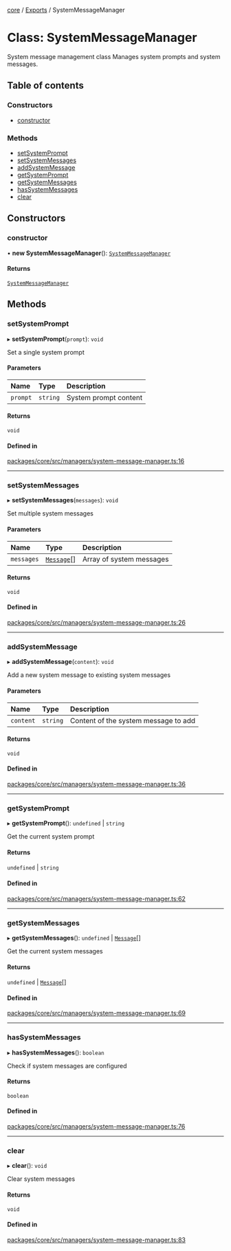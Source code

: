 <!-- 
 ⚠️  AUTO-GENERATED FILE - DO NOT EDIT MANUALLY
 This file is automatically generated by scripts/docs-generator.js
 To make changes, edit the source TypeScript files or update the generator script
-->

[core](../../) / [Exports](../modules) / SystemMessageManager

# Class: SystemMessageManager

System message management class
Manages system prompts and system messages.

## Table of contents

### Constructors

- [constructor](SystemMessageManager#constructor)

### Methods

- [setSystemPrompt](SystemMessageManager#setsystemprompt)
- [setSystemMessages](SystemMessageManager#setsystemmessages)
- [addSystemMessage](SystemMessageManager#addsystemmessage)
- [getSystemPrompt](SystemMessageManager#getsystemprompt)
- [getSystemMessages](SystemMessageManager#getsystemmessages)
- [hasSystemMessages](SystemMessageManager#hassystemmessages)
- [clear](SystemMessageManager#clear)

## Constructors

### constructor

• **new SystemMessageManager**(): [`SystemMessageManager`](SystemMessageManager)

#### Returns

[`SystemMessageManager`](SystemMessageManager)

## Methods

### setSystemPrompt

▸ **setSystemPrompt**(`prompt`): `void`

Set a single system prompt

#### Parameters

| Name | Type | Description |
| :------ | :------ | :------ |
| `prompt` | `string` | System prompt content |

#### Returns

`void`

#### Defined in

[packages/core/src/managers/system-message-manager.ts:16](https://github.com/woojubb/robota/blob/a84ba23331912a89a9570280d5fa1a0292ba5c7a/packages/core/src/managers/system-message-manager.ts#L16)

___

### setSystemMessages

▸ **setSystemMessages**(`messages`): `void`

Set multiple system messages

#### Parameters

| Name | Type | Description |
| :------ | :------ | :------ |
| `messages` | [`Message`](../interfaces/Message)[] | Array of system messages |

#### Returns

`void`

#### Defined in

[packages/core/src/managers/system-message-manager.ts:26](https://github.com/woojubb/robota/blob/a84ba23331912a89a9570280d5fa1a0292ba5c7a/packages/core/src/managers/system-message-manager.ts#L26)

___

### addSystemMessage

▸ **addSystemMessage**(`content`): `void`

Add a new system message to existing system messages

#### Parameters

| Name | Type | Description |
| :------ | :------ | :------ |
| `content` | `string` | Content of the system message to add |

#### Returns

`void`

#### Defined in

[packages/core/src/managers/system-message-manager.ts:36](https://github.com/woojubb/robota/blob/a84ba23331912a89a9570280d5fa1a0292ba5c7a/packages/core/src/managers/system-message-manager.ts#L36)

___

### getSystemPrompt

▸ **getSystemPrompt**(): `undefined` \| `string`

Get the current system prompt

#### Returns

`undefined` \| `string`

#### Defined in

[packages/core/src/managers/system-message-manager.ts:62](https://github.com/woojubb/robota/blob/a84ba23331912a89a9570280d5fa1a0292ba5c7a/packages/core/src/managers/system-message-manager.ts#L62)

___

### getSystemMessages

▸ **getSystemMessages**(): `undefined` \| [`Message`](../interfaces/Message)[]

Get the current system messages

#### Returns

`undefined` \| [`Message`](../interfaces/Message)[]

#### Defined in

[packages/core/src/managers/system-message-manager.ts:69](https://github.com/woojubb/robota/blob/a84ba23331912a89a9570280d5fa1a0292ba5c7a/packages/core/src/managers/system-message-manager.ts#L69)

___

### hasSystemMessages

▸ **hasSystemMessages**(): `boolean`

Check if system messages are configured

#### Returns

`boolean`

#### Defined in

[packages/core/src/managers/system-message-manager.ts:76](https://github.com/woojubb/robota/blob/a84ba23331912a89a9570280d5fa1a0292ba5c7a/packages/core/src/managers/system-message-manager.ts#L76)

___

### clear

▸ **clear**(): `void`

Clear system messages

#### Returns

`void`

#### Defined in

[packages/core/src/managers/system-message-manager.ts:83](https://github.com/woojubb/robota/blob/a84ba23331912a89a9570280d5fa1a0292ba5c7a/packages/core/src/managers/system-message-manager.ts#L83)
